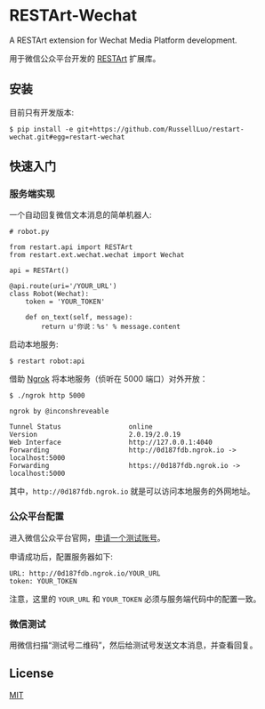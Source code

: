 # RESTArt-Wechat

A RESTArt extension for Wechat Media Platform development.

用于微信公众平台开发的 [RESTArt][1] 扩展库。


## 安装

目前只有开发版本:

    $ pip install -e git+https://github.com/RussellLuo/restart-wechat.git#egg=restart-wechat


## 快速入门

### 服务端实现

一个自动回复微信文本消息的简单机器人:

    # robot.py

    from restart.api import RESTArt
    from restart.ext.wechat.wechat import Wechat

    api = RESTArt()

    @api.route(uri='/YOUR_URL')
    class Robot(Wechat):
        token = 'YOUR_TOKEN'

        def on_text(self, message):
            return u'你说：%s' % message.content

启动本地服务:

    $ restart robot:api

借助 [Ngrok][2] 将本地服务（侦听在 5000 端口）对外开放：

    $ ./ngrok http 5000

    ngrok by @inconshreveable

    Tunnel Status                 online
    Version                       2.0.19/2.0.19
    Web Interface                 http://127.0.0.1:4040
    Forwarding                    http://0d187fdb.ngrok.io -> localhost:5000
    Forwarding                    https://0d187fdb.ngrok.io -> localhost:5000

其中，`http://0d187fdb.ngrok.io` 就是可以访问本地服务的外网地址。

### 公众平台配置

进入微信公众平台官网，[申请一个测试账号][3]。

申请成功后，配置服务器如下:

    URL: http://0d187fdb.ngrok.io/YOUR_URL
    token: YOUR_TOKEN

注意，这里的 `YOUR_URL` 和 `YOUR_TOKEN` 必须与服务端代码中的配置一致。

### 微信测试

用微信扫描“测试号二维码”，然后给测试号发送文本消息，并查看回复。


## License

[MIT][4]


[1]: https://github.com/RussellLuo/restart
[2]: https://ngrok.com
[3]: http://mp.weixin.qq.com/debug/cgi-bin/sandbox?t=sandbox/login
[4]: http://opensource.org/licenses/MIT
